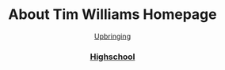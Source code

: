 <div align="center">
  <h1>About Tim Williams Homepage</h1>
</div?

## [Upbringing](upbringing.md)

### [Highschool](highschool.md)
